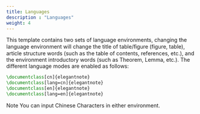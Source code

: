 ```yaml
---
title: Languages
description : "Languages"
weight: 4
---
```


This template contains two sets of language environments, changing the language environment will change the title of table/ﬁgure (figure, table), article structure words (such as the table of contents, references, etc.), and the environment introductory words (such as Theorem, Lemma, etc.). The different language modes are enabled as follows:

```tex
\documentclass[cn]{elegantnote}
\documentclass[lang=cn]{elegantnote}
\documentclass[en]{elegantnote}
\documentclass[lang=en]{elegantnote}
```

Note You can input Chinese Characters in either environment.
